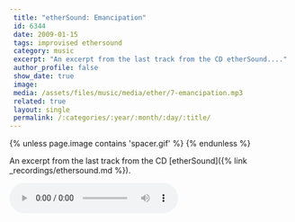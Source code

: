 ```yaml
---
 title: "etherSound: Emancipation"
 id: 6344
 date: 2009-01-15
 tags: improvised ethersound
 category: music
 excerpt: "An excerpt from the last track from the CD etherSound...."
 author_profile: false
 show_date: true
 image: 
 media: /assets/files/music/media/ether/7-emancipation.mp3
 related: true
 layout: single
 permalink: /:categories/:year/:month/:day/:title/
---
```

{% unless page.image contains 'spacer.gif' %}
{% endunless %}

An excerpt from the last track from the CD [etherSound]({% link _recordings/ethersound.md %}).

![](/assets/files/music/media/ether/7-emancipation.mp3)
